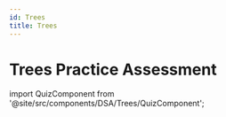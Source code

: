 ```yaml
---
id: Trees
title: Trees
---
```


# Trees Practice Assessment

import QuizComponent from '@site/src/components/DSA/Trees/QuizComponent';

<QuizComponent />